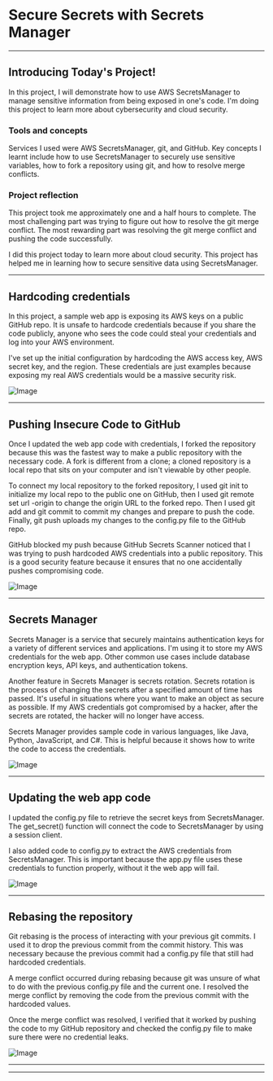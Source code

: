 
# Secure Secrets with Secrets Manager



---

## Introducing Today's Project!

In this project, I will demonstrate how to use AWS SecretsManager to manage sensitive information from being exposed in one's code. I'm doing this project to learn more about cybersecurity and cloud security.

### Tools and concepts

Services I used were AWS SecretsManager, git, and GitHub. Key concepts I learnt include how to use SecretsManager to securely use sensitive variables, how to fork a repository using git, and how to resolve merge conflicts.

### Project reflection

This project took me approximately one and a half hours to complete. The most challenging part was trying to figure out how to resolve the git merge conflict. The most rewarding part was resolving the git merge conflict and pushing the code successfully.

I did this project today to learn more about cloud security. This project has helped me in learning how to secure sensitive data using SecretsManager.

---

## Hardcoding credentials

In this project, a sample web app is exposing its AWS keys on a public GitHub repo. It is unsafe to hardcode credentials because if you share the code publicly, anyone who sees the code could steal your credentials and log into your AWS environment.

I've set up the initial configuration by hardcoding the AWS access key, AWS secret key, and the region. These credentials are just examples because exposing my real AWS credentials would be a massive security risk.

![Image](http://learn.nextwork.org/intense_azure_festive_sow/uploads/aws-security-secretsmanager_j2k3l4m5)

---


## Pushing Insecure Code to GitHub

Once I updated the web app code with credentials, I forked the repository because this was the fastest way to make a public repository with the necessary code. A fork is different from a clone; a cloned repository is a local repo that sits on your computer and isn't viewable by other people.

To connect my local repository to the forked repository, I used git init to initialize my local repo to the public one on GitHub, then I used git remote set url -origin to change the origin URL to the forked repo. Then I used git add and git commit to commit my changes and prepare to push the code. Finally, git push uploads my changes to the config.py file to the GitHub repo.

GitHub blocked my push because GitHub Secrets Scanner noticed that I was trying to push hardcoded AWS credentials into a public repository. This is a good security feature because it ensures that no one accidentally pushes compromising code.

![Image](http://learn.nextwork.org/intense_azure_festive_sow/uploads/aws-security-secretsmanager_o2p3q4r5)

---

## Secrets Manager

Secrets Manager is a service that securely maintains authentication keys for a variety of different services and applications. I'm using it to store my AWS credentials for the web app. Other common use cases include database encryption keys, API keys, and authentication tokens.

Another feature in Secrets Manager is secrets rotation. Secrets rotation is the process of changing the secrets after a specified amount of time has passed. It's useful in situations where you want to make an object as secure as possible. If my AWS credentials got compromised by a hacker, after the secrets are rotated, the hacker will no longer have access.

Secrets Manager provides sample code in various languages, like Java, Python, JavaScript, and C#. This is helpful because it shows how to write the code to access the credentials.

![Image](http://learn.nextwork.org/intense_azure_festive_sow/uploads/aws-security-secretsmanager_h2i3j4k5)

---

## Updating the web app code

I updated the config.py file to retrieve the secret keys from SecretsManager. The get_secret() function will connect the code to SecretsManager by using a session client.

I also added code to config.py to extract the AWS credentials from SecretsManager. This is important because the app.py file uses these credentials to function properly, without it the web app will fail.

![Image](http://learn.nextwork.org/intense_azure_festive_sow/uploads/aws-security-secretsmanager_v0w1x2y3)

---

## Rebasing the repository

Git rebasing is the process of interacting with your previous git commits. I used it to drop the previous commit from the commit history. This was necessary because the previous commit had a config.py file that still had hardcoded credentials.

A merge conflict occurred during rebasing because git was unsure of what to do with the previous config.py file and the current one. I resolved the merge conflict by removing the code from the previous commit with the hardcoded values.

Once the merge conflict was resolved, I verified that it worked by pushing the code to my GitHub repository and checked the config.py file to make sure there were no credential leaks.

![Image](http://learn.nextwork.org/intense_azure_festive_sow/uploads/aws-security-secretsmanager_t5u6v7w8)

---

---
